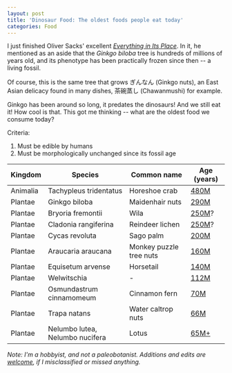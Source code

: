 ```yaml
---
layout: post
title: 'Dinosaur Food: The oldest foods people eat today'
categories: Food
---
```


I just finished Oliver Sacks' excellent _[Everything in Its Place](https://www.penguinrandomhouse.com/books/538576/everything-in-its-place-by-oliver-sacks/)_. In it, he mentioned as an aside that the _Ginkgo biloba_ tree is hundreds of millions of years old, and its phenotype has been practically frozen since then -- a living fossil.

Of course, this is the same tree that grows ぎんなん (Ginkgo nuts), an East Asian delicacy found in many dishes, 茶碗蒸し (Chawanmushi) for example.

Ginkgo has been around so long, it predates the dinosaurs! And we still eat it! How cool is that. This got me thinking -- what are the oldest food we consume today?

Criteria:

1. Must be edible by humans
2. Must be morphologically unchanged since its fossil age

| Kingdom | Species | Common name | Age (years)
|---|----|----|--|
| Animalia| Tachypleus tridentatus | Horeshoe crab | [480M](https://www.frontiersin.org/articles/10.3389/feart.2020.00098/full)
| Plantae | Ginkgo biloba | Maidenhair nuts | [290M](https://www.sciencedirect.com/science/article/abs/pii/S1871174X0900002X?via%3Dihub)
| Plantae | Bryoria fremontii | Wila | [250M](https://en.wikipedia.org/wiki/Moss#Geological_history)?
| Plantae | Cladonia rangiferina | Reindeer lichen | [250M](https://en.wikipedia.org/wiki/Moss#Geological_history)?
| Plantae | Cycas revoluta | Sago palm | [200M](http://www1.biologie.uni-hamburg.de/b-online/library/cycads/fossilspast.htm)
| Plantae | Araucaria araucana | Monkey puzzle tree nuts | [160M](https://www.pacificu.edu/about/campuses-locations/forest-grove-campus/guide-trees/monkeypuzzle)
| Plantae | Equisetum arvense | Horsetail | [140M](https://en.wikipedia.org/wiki/Equisetum#Evolutionary_history)
| Plantae | Welwitschia | - | [112M](https://pubmed.ncbi.nlm.nih.gov/33504814/)
| Plantae | Osmundastrum cinnamomeum | Cinnamon fern | [70M](https://www.journals.uchicago.edu/doi/10.1086/314134)
| Plantae | Trapa natans | Water caltrop nuts | [66M](https://en.wikipedia.org/wiki/Water_caltrop#Fossil_record)
| Plantae | Nelumbo lutea, Nelumbo nucifera | Lotus | [65M+](https://ebrary.net/27989/environment/lotus)

*Note: I'm a hobbyist, and not a paleobotanist. Additions and edits are [welcome](https://github.com/bcherny/bcherny.github.io/edit/main/_posts/2022-01-17-Dinosaur-food.md), if I misclassified or missed anything.*
